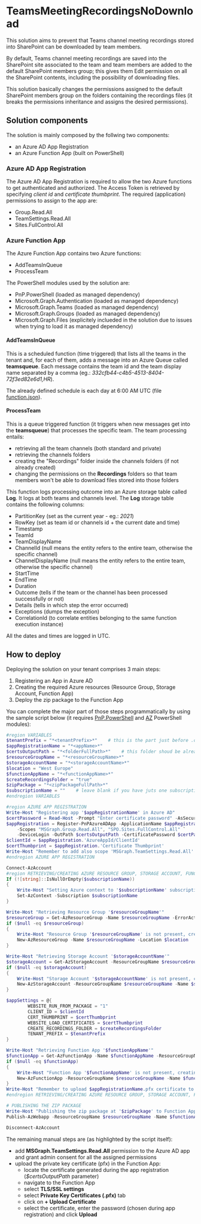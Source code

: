 # TeamsMeetingRecordingsNoDownload
This solution aims to prevent that Teams channel meeting recordings stored into SharePoint can be downloaded by team members.

By default, Teams channel meeting recordings are saved into the SharePoint site associated to the team and team members are added to the default SharePoint members group; this gives them Edit permission on all the SharePoint contents, including the possibility of downloading files.

This solution basically changes the permissions assigned to the default SharePoint members group on the folders containing the recordings files (it breaks the permissions inheritance and assigns the desired permissions).

## Solution components
The solution is mainly composed by the follwing two components:
- an Azure AD App Registration
- an Azure Function App (built on PowerShell)

### Azure AD App Registration
The Azure AD App Registration is required to allow the two Azure functions to get authenticated and authorized. The Access Token is retrieved by specifying *client id* and *certificate thumbprint*.
The required (application) permissions to assign to the app are:
- Group.Read.All
- TeamSettings.Read.All
- Sites.FullControl.All

### Azure Function App
The Azure Function App contains two Azure functions:
- AddTeamsInQueue
- ProcessTeam

The PowerShell modules used by the solution are:
- PnP.PowerShell (loaded as  managed dependency)
- Microsoft.Graph.Authentication (loaded as  managed dependency)
- Microsoft.Graph.Teams (loaded as  managed dependency)
- Microsoft.Graph.Groups (loaded as  managed dependency)
- Microsoft.Graph.Files (explicitely inclueded in the solution due to issues when trying to load it as managed dependency)

#### AddTeamsInQueue
This is a scheduled function (time triggered) that lists all the teams in the tenant and, for each of them, adds a message into an Azure Queue called **teamsqueue**.
Each message contains the team id and the team display name separated by a comma (eg.: *332cfb44-c4b5-4513-8404-72f3ed82e6d1,HR*).

The already defined schedule is each day at 6:00 AM UTC (file [function.json](addteamsinqueue/function.json)).

#### ProcessTeam
This is a queue triggered function (it triggers when new messages get into the **teamsqueue**) that processes the specific team.
The team processing entails:
- retrieving all the team channels (both standard and private)
- retrieving the channels folders
- creating the "Recordings" folder inside the channels folders (if not already created)
- changing the permissions on the **Recordings** folders so that team members won't be able to download files stored into those folders

This function logs processing outcome into an Azure storage table called **Log**. It logs at both teams and channels level.
The **Log** storage table contains the following columns:
- PartitionKey (set as the current year - eg.: *2021*)
- RowKey (set as team id or channels id + the current date and time)
- Timestamp
- TeamId
- TeamDisplayName
- ChannelId (null means the entity refers to the entire team, otherwise the specific channel)
- ChannelDisplayName (null means the entity refers to the entire team, otherwise the specific channel)
- StartTime
- EndTime
- Duration
- Outcome (tells if the team or the channel has been processed successfully or not)
- Details (tells in which step the error occurred)
- Exceptions (dumps the exception)
- CorrelationId (to correlate entities belonging to the same function execution instance)

All the dates and times are logged in UTC.

## How to deploy
Deploying the solution on your tenant comprises 3 main steps:
1. Registering an App in Azure AD
2. Creating the required Azure resources (Resource Group, Storage Account, Function App)
3. Deploy the zip package to the Function App

You can complete the major part of those steps programmatically by using the sample script below (it requires [PnP.PowerShell](https://pnp.github.io/powershell/) and [AZ](https://docs.microsoft.com/en-us/powershell/azure/new-azureps-module-az) PowerShell modules):
```powershell
#region VARIABLES
$tenantPrefix = "*<tenantPrefix>*"    # this is the part just before .onmicrosoft.com
$appRegistrationName = "*<appName>*"
$certsOutputPath = "*<folderFullPath>*"    # this folder shoud be already existing
$resourceGroupName = "*<resourceGroupName>*"
$storageAccountName = "*<storageAccountName>*"
$location = "West Europe"
$functionAppName = "*<functionAppName>*"
$createRecordingsFolder = "true"
$zipPackage = "*<zipPackageFullPath>*"
$subscriptionName = ""    # leave blank if you have juts one subscription, otherwise specify which subscription you want to use
#endregion VARIABLES

#region AZURE APP REGISTRATION
Write-Host "Registering app '$appRegistrationName' in Azure AD"
$certPassword = Read-Host -Prompt "Enter certificate password" -AsSecureString
$appRegistration = Register-PnPAzureADApp -ApplicationName $appRegistrationName -Tenant "$tenantPrefix.onmicrosoft.com" -Store CurrentUser `
    -Scopes "MSGraph.Group.Read.All", "SPO.Sites.FullControl.All" `
    -DeviceLogin -OutPath $certsOutputPath -CertificatePassword $certPassword
$clientId = $appRegistration.'AzureAppId/ClientId'
$certThumbprint = $appRegistration.'Certificate Thumbprint'
Write-Host "Remember to add also scope 'MSGraph.TeamSettings.Read.All' to app '$appRegistrationName' and grant admin consent for those permissions" -ForegroundColor Yellow
#endregion AZURE APP REGISTRATION

Connect-AzAccount
#region RETRIEVING/CREATING AZURE RESOURCE GROUP, STORAGE ACCOUNT, FUNCTION APP
If (![string]::IsNullOrEmpty($subscriptionName))
{
    Write-Host "Setting Azure context to '$subscriptionName' subscription"
    Set-AzContext -Subscription $subscriptionName
}

Write-Host "Retrieving Resource Group '$resourceGroupName'"
$resourceGroup = Get-AzResourceGroup -Name $resourceGroupName -ErrorAction SilentlyContinue
if ($null -eq $resourceGroup)
{
    Write-Host "Resource Group '$resourceGroupName' is not present, creating it"
    New-AzResourceGroup -Name $resourceGroupName -Location $location
}

Write-Host "Retrieving Storage Account '$storageAccountName'"
$storageAccount = Get-AzStorageAccount -ResourceGroupName $resourceGroupName | ? {$_.StorageAccountName -eq $storageAccountName}
if ($null -eq $storageAccount)
{
    Write-Host "Storage Account '$storageAccountName' is not present, creating it"
    New-AzStorageAccount -ResourceGroupName $resourceGroupName -Name $storageAccountName -Location $location -SkuName Standard_LRS -Kind Storage
}

$appSettings = @{
        WEBSITE_RUN_FROM_PACKAGE = "1"
        CLIENT_ID = $clientId
        CERT_THUMBPRINT = $certThumbprint
        WEBSITE_LOAD_CERTIFICATES = $certThumbprint
        CREATE_RECORDINGS_FOLDER = $createRecordingsFolder
        TENANT_PREFIX = $tenantPrefix 
}

Write-Host "Retrieving Function App '$functionAppName'"
$functionApp = Get-AzFunctionApp -Name $functionAppName -ResourceGroupName $resourceGroupName -ErrorAction SilentlyContinue
if ($null -eq $functionApp)
{
    Write-Host "Function App '$functionAppName' is not present, creating it"
    New-AzFunctionApp -ResourceGroupName $resourceGroupName -Name $functionAppName -Location $location -Runtime PowerShell -OSType Windows -RuntimeVersion 7.0 -FunctionsVersion 3 -StorageAccountName $storageAccountName -AppSetting $appSettings
}
Write-Host "Remember to upload $appRegistrationName.pfx certificate to the Function App '$functionAppName'" -ForegroundColor Yellow
#endregion RETRIEVING/CREATING AZURE RESOURCE GROUP, STORAGE ACCOUNT, FUNCTION APP

# PUBLISHING THE ZIP PACKAGE
Write-Host "Publishing the zip package at '$zipPackage' to Function App '$functionAppName'"
Publish-AzWebapp -ResourceGroupName $resourceGroupName -Name $functionAppName -ArchivePath $zipPackage

Disconnect-AzAccount
```
The remaining manual steps are (as highlighted by the script itself):
- add **MSGraph.TeamSettings.Read.All** permission to the Azure AD app and grant admin consent for all the assigned permissions
- upload the private key certificate (pfx) in the Function App:
    - locate the certificate generated during the app registration (*$certsOutputPath* parameter)
    - navigate to the Function App
    - select **TLS/SSL settings**
    - select **Private Key Certificates (.pfx)** tab
    - click on **+ Upload Certificate**
    - select the certificate, enter the password (chosen during app registration) and click **Upload**
